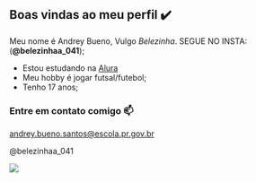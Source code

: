 ## Boas vindas ao meu perfil ✔️

Meu nome é Andrey Bueno,     Vulgo *Belezinha*.    SEGUE NO INSTA: (**@belezinhaa_041**);

- Estou estudando na [Alura](https://www.alura.com.br)
- Meu hobby é jogar futsal/futebol;
- Tenho 17 anos;

### Entre em contato comigo 📫
andrey.bueno.santos@escola.pr.gov.br

@belezinhaa_041


![](https://media1.tenor.com/m/KyQn8EktSfsAAAAC/cassio-guitarra.gif)
